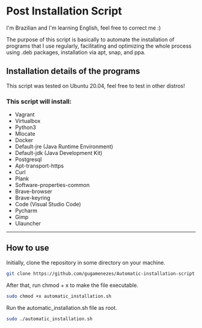 # Post Installation Script

I'm Brazilian and I'm learning English, feel free to correct me :)

The purpose of this script is basically to automate the installation of programs that I use regularly, facilitating and optimizing the whole process using 
.deb packages, installation via apt, snap, and ppa.



## Installation details of the programs

This script was tested on Ubuntu 20.04, feel free to test in other distros!

### This script will install:

- Vagrant
- Virtualbox
- Python3
- Mlocate
- Docker
- Default-jre (Java Runtime Environment)
- Default-jdk (Java Development Kit)
- Postgresql
- Apt-transport-https
- Curl
- Plank
- Software-properties-common
- Brave-browser
- Brave-keyring
- Code (Visual Studio Code)
- Pycharm
- Gimp
- Ulauncher

---

## How to use

Initially, clone the repository in some directory on your machine.

```bash
git clone https://github.com/gugamenezes/Automatic-installation-script.git
```

After that, run chmod + x to make the file executable.

```bash
sudo chmod +x automatic_installation.sh
```

Run the automatic_installation.sh file as root.

```bash
sudo ./automatic_installation.sh
```

